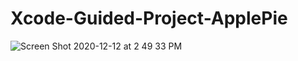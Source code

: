 # Xcode-Guided-Project-ApplePie
![Screen Shot 2020-12-12 at 2 49 33 PM](https://user-images.githubusercontent.com/69213274/101997629-4e7e0580-3c89-11eb-82aa-8f86a38371cd.png)

